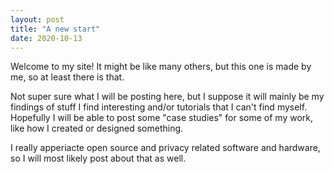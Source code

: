 ```yaml
---
layout: post
title: "A new start"
date: 2020-10-13
---
```


Welcome to my site! It might be like many others, but this one is made by me, so at least there is that.

Not super sure what I will be posting here, but I suppose it will mainly be my findings of stuff I find interesting and/or tutorials that I can't find myself. Hopefully I will be able to post some "case studies" for some of my work, like how I created or designed something.

I really apperiacte open source and privacy related software and hardware, so I will most likely post about that as well.
